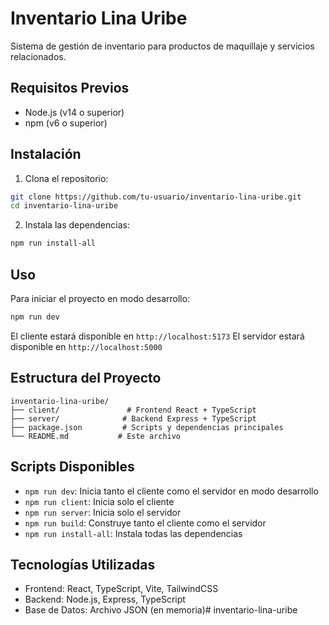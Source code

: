 # Inventario Lina Uribe

Sistema de gestión de inventario para productos de maquillaje y servicios relacionados.

## Requisitos Previos

- Node.js (v14 o superior)
- npm (v6 o superior)

## Instalación

1. Clona el repositorio:
```bash
git clone https://github.com/tu-usuario/inventario-lina-uribe.git
cd inventario-lina-uribe
```

2. Instala las dependencias:
```bash
npm run install-all
```

## Uso

Para iniciar el proyecto en modo desarrollo:
```bash
npm run dev
```

El cliente estará disponible en `http://localhost:5173`
El servidor estará disponible en `http://localhost:5000`

## Estructura del Proyecto

```
inventario-lina-uribe/
├── client/               # Frontend React + TypeScript
├── server/              # Backend Express + TypeScript
├── package.json         # Scripts y dependencias principales
└── README.md           # Este archivo
```

## Scripts Disponibles

- `npm run dev`: Inicia tanto el cliente como el servidor en modo desarrollo
- `npm run client`: Inicia solo el cliente
- `npm run server`: Inicia solo el servidor
- `npm run build`: Construye tanto el cliente como el servidor
- `npm run install-all`: Instala todas las dependencias

## Tecnologías Utilizadas

- Frontend: React, TypeScript, Vite, TailwindCSS
- Backend: Node.js, Express, TypeScript
- Base de Datos: Archivo JSON (en memoria)#   i n v e n t a r i o - l i n a - u r i b e  
 
